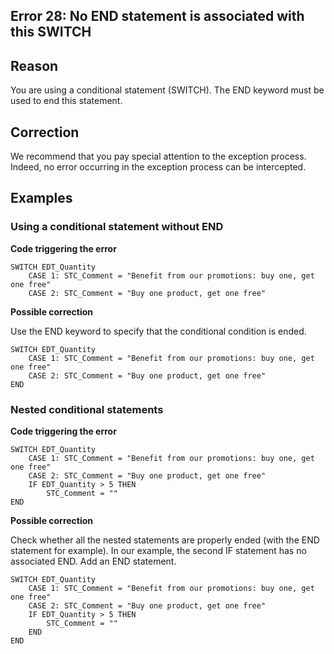 
## Error 28: No END statement is associated with this SWITCH
			



<a name="NOTE1"></a>
<a name="NOTE1_1"></a>


## Reason
<a name="reason_ELTTEXTE000097"></a>
You are using a conditional statement (SWITCH). The END keyword must be used to end this statement.

<a name="NOTE2"></a>
<a name="NOTE2_1"></a>


## Correction
<a name="correction_ELTTEXTE000121"></a>
We recommend that you pay special attention to the exception process. Indeed, no error occurring in the exception process can be intercepted.

<a name="NOTE3"></a>
<a name="NOTE3_1"></a>


## Examples
<a name="examples_ELTTEXTE000145"></a>


### Using a conditional statement without END
<a name="using_conditional_statement_without_end_ELTPARAGRAPHE000025"></a>

**Code triggering the error**


```wl
SWITCH EDT_Quantity 
	CASE 1: STC_Comment = "Benefit from our promotions: buy one, get one free"
	CASE 2: STC_Comment = "Buy one product, get one free"
```


**Possible correction**

Use the END keyword to specify that the conditional condition is ended.


```wl
SWITCH EDT_Quantity 
	CASE 1: STC_Comment = "Benefit from our promotions: buy one, get one free"
	CASE 2: STC_Comment = "Buy one product, get one free"
END
```

<a name="NOTE3_2"></a>


### Nested conditional statements
<a name="nested_conditional_statements_ELTPARAGRAPHE000040"></a>

**Code triggering the error**


```wl
SWITCH EDT_Quantity 
	CASE 1: STC_Comment = "Benefit from our promotions: buy one, get one free"
	CASE 2: STC_Comment = "Buy one product, get one free"
	IF EDT_Quantity > 5 THEN
		STC_Comment = ""
END
```


**Possible correction**

Check whether all the nested statements are properly ended (with the END statement for example). In our example, the second IF statement has no associated END. Add an END statement.


```wl
SWITCH EDT_Quantity 
	CASE 1: STC_Comment = "Benefit from our promotions: buy one, get one free"
	CASE 2: STC_Comment = "Buy one product, get one free"
	IF EDT_Quantity > 5 THEN
		STC_Comment = ""
	END
END
```



